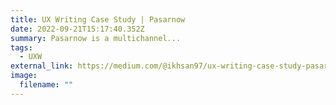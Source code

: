 ```yaml
---
title: UX Writing Case Study | Pasarnow
date: 2022-09-21T15:17:40.352Z
summary: Pasarnow is a multichannel...
tags:
  - UXW
external_link: https://medium.com/@ikhsan97/ux-writing-case-study-pasarnow-59ab8b455b56
image:
  filename: ""
---
```

